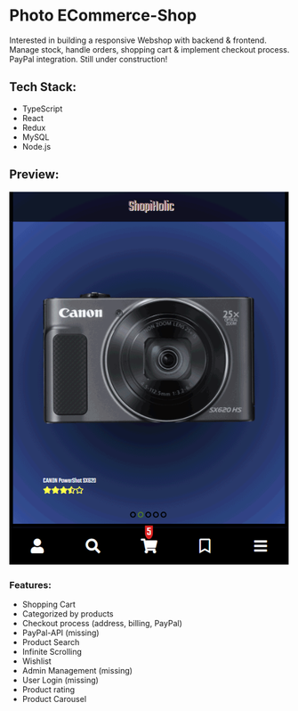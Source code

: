 # Photo ECommerce-Shop

Interested in building a responsive Webshop with backend & frontend. Manage stock, handle orders, shopping cart & implement checkout process. PayPal integration. Still under construction!

## Tech Stack:

-   TypeScript
-   React
-   Redux
-   MySQL
-   Node.js

## Preview:

![](photoshop.gif)

### Features:

-   Shopping Cart
-   Categorized by products
-   Checkout process (address, billing, PayPal)
-   PayPal-API (missing)
-   Product Search
-   Infinite Scrolling
-   Wishlist
-   Admin Management (missing)
-   User Login (missing)
-   Product rating
-   Product Carousel
